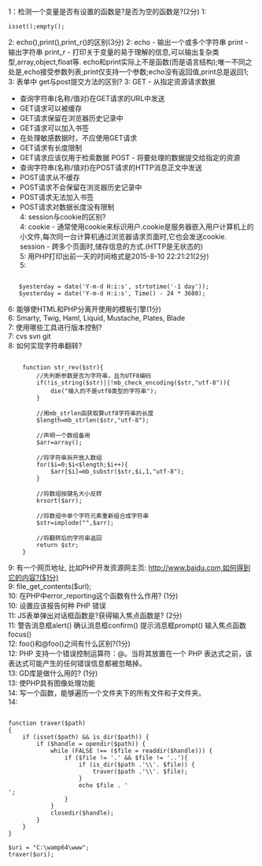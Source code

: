 1：检测一个变量是否有设置的函数是?是否为空的函数是?(2分)
1: <pre><code>isset();empty();</code></pre>
2: echo(),print(),print_r()的区别(3分)
2: echo - 输出一个或多个字符串
   print - 输出字符串
   print_r - 打印关于变量的易于理解的信息,可以输出复杂类型,array,object,float等.
echo和print实际上不是函数(而是语言结构);唯一不同之处是,echo接受参数列表,print仅支持一个参数;echo没有返回值,print总是返回1;
3: 表单中 get与post提交方法的区别?
3: GET - 从指定资源请求数据
   - 查询字符串(名称/值对)在GET请求的URL中发送
   - GET请求可以被缓存
   - GET请求保留在浏览器历史记录中
   - GET请求可以加入书签
   - 在处理敏感数据时，不应使用GET请求
   - GET请求有长度限制
   - GET请求应该仅用于检索数据
POST - 将要处理的数据提交给指定的资源
   - 查询字符串(名称/值对)在POST请求的HTTP消息正文中发送
   - POST请求从不缓存
   - POST请求不会保留在浏览器历史记录中
   - POST请求无法加入书签
   - POST请求对数据长度没有限制  
4: session与cookie的区别?  
4: cookie - 通常使用cookie来标识用户.cookie是服务器嵌入用户计算机上的小文件,每次同一台计算机通过浏览器请求页面时,它也会发送cookie.  
   session - 跨多个页面时,储存信息的方式.(HTTP是无状态的)   
5: 用PHP打印出前一天的时间格式是2015-8-10 22:21:21(2分)  
5:
<pre><code>
   $yesterday = date('Y-m-d H:i:s', strtotime('-1 day'));
   $yesterday = date('Y-m-d H:i:s', Time() - 24 * 3600);
</code></pre>
6: 能够使HTML和PHP分离开使用的模板引擎(1分)  
6: Smarty, Twig, Haml, Liquid, Mustache, Plates, Blade  
7: 使用哪些工具进行版本控制?  
7: cvs svn git  
8: 如何实现字符串翻转?  
<pre><code>
    function str_rev($str){
        //先判断参数是否为字符串，且为UTF8编码
        if(!is_string($str)||!mb_check_encoding($str,"utf-8")){
            die("输入的不是utf8类型的字符串");
        }

        //用mb_strlen函获取算utf8字符串的长度
        $length=mb_strlen($str,"utf-8");

        //声明一个数组备用
        $arr=array();

        //将字符串拆开放入数组
        for($i=0;$i<$length;$i++){
            $arr[$i]=mb_substr($str,$i,1,"utf-8");
        }

        //将数组按键名大小反转
        krsort($arr);

        //将数组中单个字符元素重新组合成字符串
        $str=implode("",$arr);

        //将翻转后的字符串返回
        return $str;
    }
</code></pre>
9: 有一个网页地址, 比如PHP开发资源网主页: http://www.baidu.com,如何得到它的内容?($1分)  
9: file_get_contents($url);  
10: 在PHP中error_reporting这个函数有什么作用? (1分)  
10: 设置应该报告何种 PHP 错误  
11: JS表单弹出对话框函数是?获得输入焦点函数是? (2分)  
11: 警告消息框alert() 确认消息框confirm() 提示消息框prompt() 输入焦点函数focus()  
12: foo()和@foo()之间有什么区别?(1分)  
12: PHP 支持一个错误控制运算符：@。当将其放置在一个 PHP 表达式之前，该表达式可能产生的任何错误信息都被忽略掉。  
13: GD库是做什么用的? (1分)  
13: 使PHP具有图像处理功能    
14: 写一个函数，能够遍历一个文件夹下的所有文件和子文件夹。   
14:
<pre><code>
function traver($path)
{
    if (isset($path) && is_dir($path)) {
        if ($handle = opendir($path)) {
            while (FALSE !== ($file = readdir($handle))) {
                if ($file != '.' && $file != '..'){
                    if (is_dir($path .'\\'. $file)) {
                        traver($path .'\\'. $file);
                    }
                    echo $file . '<br>';
                }
            }
            closedir($handle);
        }
    }
}

$uri = "C:\wamp64\www";
traver($uri);
</code></pre>
